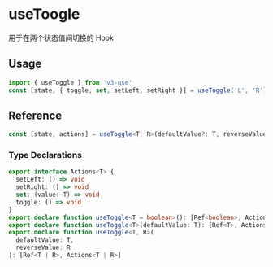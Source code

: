 # useToogle

用于在两个状态值间切换的 Hook

## Usage

```ts
import { useToggle } from 'v3-use'
const [state, { toggle, set, setLeft, setRight }] = useToggle('L', 'R')
```

## Reference

```ts
const [state, actions] = useToggle<T, R>(defaultValue?: T, reverseValue?: R)
```

### Type Declarations

```ts
export interface Actions<T> {
  setLeft: () => void
  setRight: () => void
  set: (value: T) => void
  toggle: () => void
}
export declare function useToggle<T = boolean>(): [Ref<boolean>, Actions<T>]
export declare function useToggle<T>(defaultValue: T): [Ref<T>, Actions<T>]
export declare function useToggle<T, R>(
  defaultValue: T,
  reverseValue: R
): [Ref<T | R>, Actions<T | R>]
```
